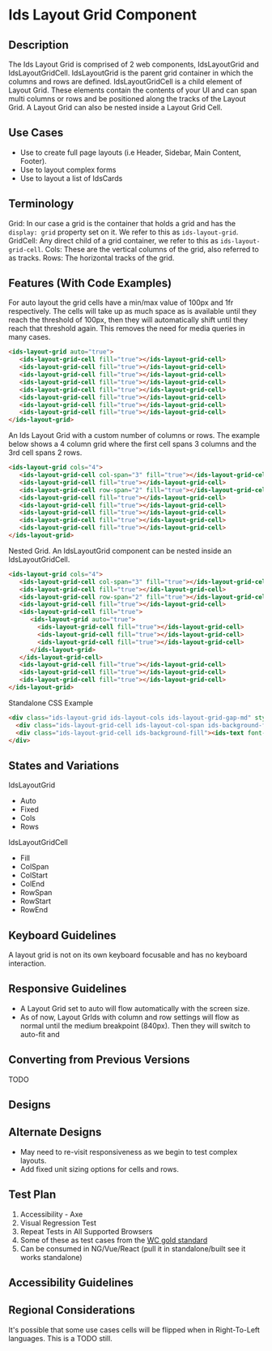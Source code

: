 # Ids Layout Grid Component

## Description

The Ids Layout Grid is comprised of 2 web components, IdsLayoutGrid and IdsLayoutGridCell. IdsLayoutGrid is the parent grid container in which the columns and rows are defined. IdsLayoutGridCell is a child element of Layout Grid. These elements contain the contents of your UI and can span multi columns or rows and be positioned along the tracks of the Layout Grid. A Layout Grid can also be nested inside a Layout Grid Cell.

## Use Cases

- Use to create full page layouts (i.e Header, Sidebar, Main Content, Footer).
- Use to layout complex forms
- Use to layout a list of IdsCards

## Terminology

Grid: In our case a grid is the container that holds a grid and has the `display: grid` property set on it. We refer to this as `ids-layout-grid`.
GridCell: Any direct child of a grid container, we refer to this as `ids-layout-grid-cell`.
Cols: These are the vertical columns of the grid, also referred to as tracks.
Rows: The horizontal tracks of the grid.

## Features (With Code Examples)

For auto layout the grid cells have a min/max value of 100px and 1fr respectively. The cells will take up as much space as is available until they reach the threshold of 100px, then they will automatically shift until they reach that threshold again. This removes the need for media queries in many cases.

```html
<ids-layout-grid auto="true">
   <ids-layout-grid-cell fill="true"></ids-layout-grid-cell>
   <ids-layout-grid-cell fill="true"></ids-layout-grid-cell>
   <ids-layout-grid-cell fill="true"></ids-layout-grid-cell>
   <ids-layout-grid-cell fill="true"></ids-layout-grid-cell>
   <ids-layout-grid-cell fill="true"></ids-layout-grid-cell>
   <ids-layout-grid-cell fill="true"></ids-layout-grid-cell>
   <ids-layout-grid-cell fill="true"></ids-layout-grid-cell>
   <ids-layout-grid-cell fill="true"></ids-layout-grid-cell>
</ids-layout-grid>
```

An Ids Layout Grid with a custom number of columns or rows. The example below shows a 4 column grid where the first cell spans 3 columns and the 3rd cell spans 2 rows.

```html
<ids-layout-grid cols="4">
   <ids-layout-grid-cell col-span="3" fill="true"></ids-layout-grid-cell>
   <ids-layout-grid-cell fill="true"></ids-layout-grid-cell>
   <ids-layout-grid-cell row-span="2" fill="true"></ids-layout-grid-cell>
   <ids-layout-grid-cell fill="true"></ids-layout-grid-cell>
   <ids-layout-grid-cell fill="true"></ids-layout-grid-cell>
   <ids-layout-grid-cell fill="true"></ids-layout-grid-cell>
   <ids-layout-grid-cell fill="true"></ids-layout-grid-cell>
   <ids-layout-grid-cell fill="true"></ids-layout-grid-cell>
</ids-layout-grid>
```

Nested Grid. An IdsLayoutGrid component can be nested inside an IdsLayoutGridCell.

```html
<ids-layout-grid cols="4">
   <ids-layout-grid-cell col-span="3" fill="true"></ids-layout-grid-cell>
   <ids-layout-grid-cell fill="true"></ids-layout-grid-cell>
   <ids-layout-grid-cell row-span="2" fill="true"></ids-layout-grid-cell>
   <ids-layout-grid-cell fill="true"></ids-layout-grid-cell>
   <ids-layout-grid-cell fill="true">
      <ids-layout-grid auto="true">
        <ids-layout-grid-cell fill="true"></ids-layout-grid-cell>
        <ids-layout-grid-cell fill="true"></ids-layout-grid-cell>
        <ids-layout-grid-cell fill="true"></ids-layout-grid-cell>
      </ids-layout-grid>
   </ids-layout-grid-cell>
   <ids-layout-grid-cell fill="true"></ids-layout-grid-cell>
   <ids-layout-grid-cell fill="true"></ids-layout-grid-cell>
   <ids-layout-grid-cell fill="true"></ids-layout-grid-cell>
</ids-layout-grid>
```

Standalone CSS Example

```html
<div class="ids-layout-grid ids-layout-cols ids-layout-grid-gap-md" style="--grid-cols: 3;">
  <div class="ids-layout-grid-cell ids-layout-col-span ids-background-fill" style="--grid-col-span: 2"><ids-text font-size="12">A</ids-text></div>
  <div class="ids-layout-grid-cell ids-background-fill"><ids-text font-size="12">B</ids-text></div>
</div>
```

## States and Variations

IdsLayoutGrid
- Auto
- Fixed
- Cols
- Rows

IdsLayoutGridCell
- Fill
- ColSpan
- ColStart
- ColEnd
- RowSpan
- RowStart
- RowEnd

## Keyboard Guidelines

A layout grid is not on its own keyboard focusable and has no keyboard interaction.

## Responsive Guidelines

- A Layout Grid set to auto will flow automatically with the screen size.
- As of now, Layout GrIds with column and row settings will flow as normal until the medium breakpoint (840px). Then they will switch to auto-fit and

## Converting from Previous Versions

TODO

## Designs

## Alternate Designs

- May need to re-visit responsiveness as we begin to test complex layouts.
- Add fixed unit sizing options for cells and rows.

## Test Plan

1. Accessibility - Axe
1. Visual Regression Test
1. Repeat Tests in All Supported Browsers
1. Some of these as test cases from the [WC gold standard](https://github.com/webcomponents/gold-standard/wiki#api)
1. Can be consumed in NG/Vue/React (pull it in standalone/built see it works standalone)

## Accessibility Guidelines

## Regional Considerations

It's possible that some use cases cells will be flipped when in Right-To-Left languages. This is a TODO still.

